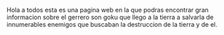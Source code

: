 Hola a todos esta es una pagina web en la que podras encontrar gran informacion sobre el gerrero son goku que llego a la tierra a salvarla de innumerables enemigos que buscaban la destruccion de la tierra y de el.
